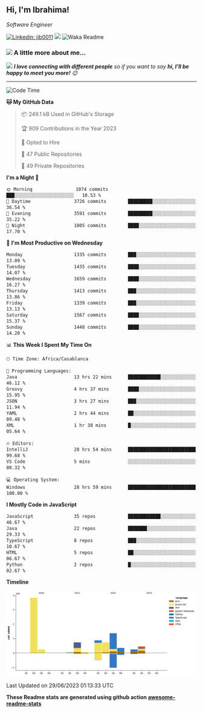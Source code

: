 <h2>Hi, I'm Ibrahima! </h2>
<p><em>Software Engineer 
</em></p>


[![Linkedin: iib0011](https://img.shields.io/badge/-iib0011-blue?style=flat-square&logo=Linkedin&logoColor=white&link=https://www.linkedin.com/in/iib0011/)](https://www.linkedin.com/in/iib0011/)
![](https://visitor-badge.glitch.me/badge?page_id=iib0011)
![Waka Readme](https://github.com/iib0011/iib0011/workflows/Waka%20Readme/badge.svg)


### <img src="https://media.giphy.com/media/VgCDAzcKvsR6OM0uWg/giphy.gif" width="50"> A little more about me...  


<img src="https://media.giphy.com/media/LnQjpWaON8nhr21vNW/giphy.gif" width="60"> <em><b>I love connecting with different people</b> so if you want to say <b>hi, I'll be happy to meet you more!</b> 😊</em>

---
<!--START_SECTION:waka-->
![Code Time](http://img.shields.io/badge/Code%20Time-2%2C273%20hrs%2038%20mins-blue)

**🐱 My GitHub Data** 

> 📦 249.1 kB Used in GitHub's Storage 
 > 
> 🏆 909 Contributions in the Year 2023
 > 
> 💼 Opted to Hire
 > 
> 📜 47 Public Repositories 
 > 
> 🔑 49 Private Repositories 
 > 
**I'm a Night 🦉** 

```text
🌞 Morning                1074 commits        ███░░░░░░░░░░░░░░░░░░░░░░   10.53 % 
🌆 Daytime                3726 commits        █████████░░░░░░░░░░░░░░░░   36.54 % 
🌃 Evening                3591 commits        █████████░░░░░░░░░░░░░░░░   35.22 % 
🌙 Night                  1805 commits        ████░░░░░░░░░░░░░░░░░░░░░   17.70 % 
```
📅 **I'm Most Productive on Wednesday** 

```text
Monday                   1335 commits        ███░░░░░░░░░░░░░░░░░░░░░░   13.09 % 
Tuesday                  1435 commits        ████░░░░░░░░░░░░░░░░░░░░░   14.07 % 
Wednesday                1659 commits        ████░░░░░░░░░░░░░░░░░░░░░   16.27 % 
Thursday                 1413 commits        ███░░░░░░░░░░░░░░░░░░░░░░   13.86 % 
Friday                   1339 commits        ███░░░░░░░░░░░░░░░░░░░░░░   13.13 % 
Saturday                 1567 commits        ████░░░░░░░░░░░░░░░░░░░░░   15.37 % 
Sunday                   1448 commits        ████░░░░░░░░░░░░░░░░░░░░░   14.20 % 
```


📊 **This Week I Spent My Time On** 

```text
🕑︎ Time Zone: Africa/Casablanca

💬 Programming Languages: 
Java                     13 hrs 22 mins      ████████████░░░░░░░░░░░░░   46.12 % 
Groovy                   4 hrs 37 mins       ████░░░░░░░░░░░░░░░░░░░░░   15.95 % 
JSON                     3 hrs 27 mins       ███░░░░░░░░░░░░░░░░░░░░░░   11.94 % 
YAML                     2 hrs 44 mins       ██░░░░░░░░░░░░░░░░░░░░░░░   09.48 % 
XML                      1 hr 38 mins        █░░░░░░░░░░░░░░░░░░░░░░░░   05.64 % 

🔥 Editors: 
IntelliJ                 28 hrs 54 mins      █████████████████████████   99.68 % 
VS Code                  5 mins              ░░░░░░░░░░░░░░░░░░░░░░░░░   00.32 % 

💻 Operating System: 
Windows                  28 hrs 59 mins      █████████████████████████   100.00 % 
```

**I Mostly Code in JavaScript** 

```text
JavaScript               35 repos            ████████████░░░░░░░░░░░░░   46.67 % 
Java                     22 repos            ███████░░░░░░░░░░░░░░░░░░   29.33 % 
TypeScript               8 repos             ███░░░░░░░░░░░░░░░░░░░░░░   10.67 % 
HTML                     5 repos             ██░░░░░░░░░░░░░░░░░░░░░░░   06.67 % 
Python                   2 repos             █░░░░░░░░░░░░░░░░░░░░░░░░   02.67 % 
```



**Timeline**

![Lines of Code chart](https://raw.githubusercontent.com/iib0011/iib0011/master/assets/bar_graph.png)


 Last Updated on 29/06/2023 01:13:33 UTC
<!--END_SECTION:waka-->

**These Readme stats are generated using github action [awesome-readme-stats](https://github.com/iib0011/waka-readme-stats)**
